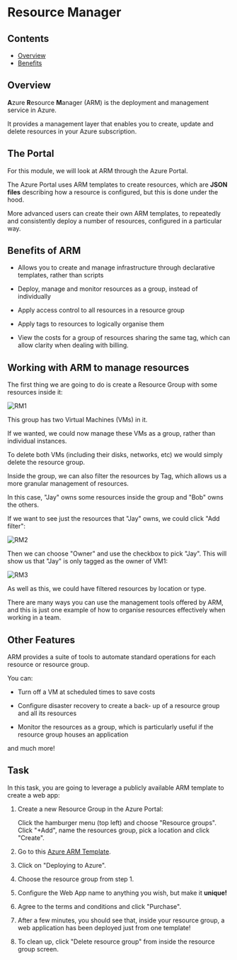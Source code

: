 # Resource Manager

<!--TOC_START-->
## Contents
- [Overview](#overview)
- [Benefits](#benefits)

<!--TOC_END-->
## Overview

**A**zure **R**esource **M**anager (ARM) is the deployment and management service in Azure.

It provides a management layer that enables you to create, update and delete resources in your Azure subscription.

## The Portal

For this module, we will look at ARM through the Azure Portal. 

The Azure Portal uses ARM templates to create resources, which are **JSON files** describing how a resource is configured, but this is done under the hood.

More advanced users can create their own ARM templates, to repeatedly and consistently deploy a number of resources, configured in a particular way.

## Benefits of ARM

* Allows you to create and manage infrastructure through declarative templates, rather than scripts

* Deploy, manage and monitor resources as a group, instead of individually

* Apply access control to all resources in a resource group

* Apply tags to resources to logically organise them

* View the costs for a group of resources sharing the same tag, which can allow clarity when dealing with billing.

## Working with ARM to manage resources

The first thing we are going to do is create a Resource Group with some resources inside it:

![RM1](https://i.imgur.com/cCNFA9z.png)

This group has two Virtual Machines (VMs) in it.

If we wanted, we could now manage these VMs as a group, rather than individual instances. 

To delete both VMs (including their disks, networks, etc) we would simply delete the resource group. 

Inside the group, we can also filter the resources by Tag, which allows us a more granular management of resources. 

In this case, "Jay" owns some resources inside the group and "Bob" owns the others. 

If we want to see just the resources that "Jay" owns, we could click "Add filter":

![RM2](https://i.imgur.com/vNma9k8.png)

Then we can choose "Owner" and use the checkbox to pick "Jay". This will show us that "Jay" is only tagged as the owner of VM1:

![RM3](https://i.imgur.com/cbQqKCu.png)

As well as this, we could have filtered resources by location or type. 

There are many ways you can use the management tools offered by ARM, and this is just one example of how to organise resources effectively when working in a team.

## Other Features

ARM provides a suite of tools to automate standard operations for each resource or resource group.

You can:

* Turn off a VM at scheduled times to save costs

* Configure disaster recovery to create a back- up of a resource group and all its resources

* Monitor the resources as a group, which is particularly useful if the resource group houses an application

and much more!

## Task

In this task, you are going to leverage a publicly available ARM template to create a web app:

1. Create a new Resource Group in the Azure Portal:

    Click the hamburger menu (top left) and choose "Resource groups". Click "+Add", name the resources group, pick a location and click "Create".

2. Go to this [Azure ARM Template](https://azure.microsoft.com/en-gb/resources/templates/101-webapp-basic-windows/).

3. Click on "Deploying to Azure".

4. Choose the resource group from step 1.

5. Configure the Web App name to anything you wish, but make it **unique!**

6. Agree to the terms and conditions and click "Purchase".

7. After a few minutes, you should see that, inside your resource group, a web application has been deployed just from one template!

8. To clean up, click "Delete resource group" from inside the resource group screen.

